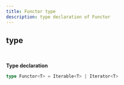 ```yaml
---
title: Functor type
description: type declaration of Functor
---
```


##  type
<br>

**Type declaration**

```typescript
type Functor<T> = Iterable<T> | Iterator<T>
```
